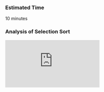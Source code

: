 ### Estimated Time

10 minutes
### Analysis of Selection Sort
<iframe src="https://www.youtube.com/embed/gikUibV67Pk" frameborder="0" allow="autoplay; encrypted-media" allowfullscreen></iframe>
